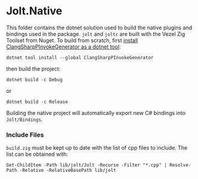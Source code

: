 ﻿# Jolt.Native

This folder contains the dotnet solution used to build the native plugins and bindings used in the
package. `jolt` and `joltc` are built with the Vezel Zig Toolset from Nuget. To build from scratch,
first [install ClangSharpPInvokeGenerator as a dotnet tool](https://github.com/dotnet/ClangSharp):

```pwsh
dotnet tool install --global ClangSharpPInvokeGenerator
```

then build the project:

```pwsh
dotnet build -c Debug
```

or

```pwsh
dotnet build -c Release
```

Building the native project will automatically export new C# bindings into `Jolt/Bindings`.

### Include Files

`build.zig` must be kept up to date with the list of cpp files to include. The list can be obtained with:

```pwsh
Get-ChildItem -Path lib/jolt/Jolt -Recurse -Filter "*.cpp" | Resolve-Path -Relative -RelativeBasePath lib/jolt
````